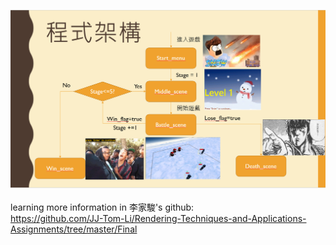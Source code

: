 ![image](https://github.com/kokoming/RENDERING-TECHNIQUES-AND-APPLICATIONS/blob/master/Final%20Project%20by%20%20%E6%9D%8E%E5%AE%B6%E9%A7%BF%20%E6%9F%AF%E5%86%A0%E5%90%8D/%E6%93%B7%E5%8F%96.PNG)
</br></br>learning more information in 李家駿's github: </br>
https://github.com/JJ-Tom-Li/Rendering-Techniques-and-Applications-Assignments/tree/master/Final
